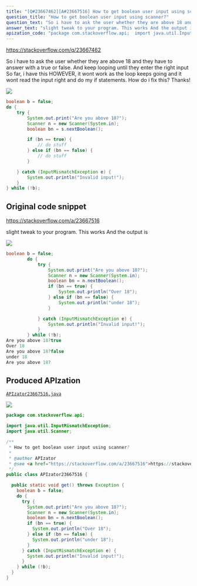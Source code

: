```yaml
---
title: "[Q#23667462][A#23667516] How to get boolean user input using scanner?"
question_title: "How to get boolean user input using scanner?"
question_text: "So i have to ask the user whether they are above 18 and they have to answer with a true or false. And keep looping until they enter the right input So far, i have this HOWEVER, it wont work as the loop keeps going and it wont read the input right and do my if statements. How do i fix this? Thanks!"
answer_text: "slight tweak to your program. This works And the output is"
apization_code: "package com.stackoverflow.api;  import java.util.InputMismatchException; import java.util.Scanner;  /**  * How to get boolean user input using scanner?  *  * @author APIzator  * @see <a href=\"https://stackoverflow.com/a/23667516\">https://stackoverflow.com/a/23667516</a>  */ public class APIzator23667516 {    public static void get() throws Exception {     boolean b = false;     do {       try {         System.out.print(\"Are you above 18?\");         Scanner n = new Scanner(System.in);         boolean bn = n.nextBoolean();         if (bn == true) {           System.out.println(\"Over 18\");         } else if (bn == false) {           System.out.println(\"under 18\");         }       } catch (InputMismatchException e) {         System.out.println(\"Invalid input!\");       }     } while (!b);   } }"
---
```


https://stackoverflow.com/q/23667462

So i have to ask the user whether they are above 18 and they have to answer with a true or false. And keep looping until they enter the right input
So far, i have this
HOWEVER, it wont work as the loop keeps going and it wont read the input right and do my if statements. How do i fix this? Thanks!


<div class="code-logo"><img src="/stackoverflow.png" /></div>

```java
boolean b = false;
do {
    try {
        System.out.print("Are you above 18?");
        Scanner n = new Scanner(System.in);
        boolean bn = s.nextBoolean();

        if (bn == true) {
            // do stuff
        } else if (bn == false) {
            // do stuff
        }

    } catch (InputMismatchException e) {
        System.out.println("Invalid input!");
    }
} while (!b);
```


## Original code snippet

https://stackoverflow.com/a/23667516

slight tweak to your program. This works
And the output is

<div class="code-logo"><img src="/stackoverflow.png" /></div>

```java
boolean b = false;
        do {
            try {
                System.out.print("Are you above 18?");
                Scanner n = new Scanner(System.in);
                boolean bn = n.nextBoolean();
                if (bn == true) {
                    System.out.println("Over 18");
                } else if (bn == false) {
                    System.out.println("under 18");
                }

            } catch (InputMismatchException e) {
                System.out.println("Invalid input!");
            }
        } while (!b);
Are you above 18?true
Over 18
Are you above 18?false
under 18
Are you above 18?
```

## Produced APIzation

[`APIzator23667516.java`](https://github.com/blind-papers/apization-temp-data/raw/main/search/APIzator23667516.java)

<div class="code-logo"><img src="/apizator.png" /></div>

```java
package com.stackoverflow.api;

import java.util.InputMismatchException;
import java.util.Scanner;

/**
 * How to get boolean user input using scanner?
 *
 * @author APIzator
 * @see <a href="https://stackoverflow.com/a/23667516">https://stackoverflow.com/a/23667516</a>
 */
public class APIzator23667516 {

  public static void get() throws Exception {
    boolean b = false;
    do {
      try {
        System.out.print("Are you above 18?");
        Scanner n = new Scanner(System.in);
        boolean bn = n.nextBoolean();
        if (bn == true) {
          System.out.println("Over 18");
        } else if (bn == false) {
          System.out.println("under 18");
        }
      } catch (InputMismatchException e) {
        System.out.println("Invalid input!");
      }
    } while (!b);
  }
}

```
